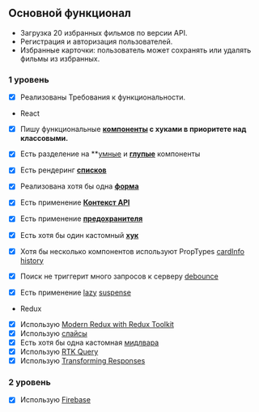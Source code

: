 
## Основной функционал

- Загрузка 20 избранных фильмов по версии API.
- Регистрация и авторизация пользователей.
- Избранные карточки: пользователь может сохранять или удалять фильмы из избранных.


### 1 уровень 

- [x] Реализованы Требования к функциональности.

- React

- [x] Пишу функциональные **[компоненты](src/Components) c хуками в приоритете над классовыми.** 
- [x] Есть разделение на **[умные](src/Components/Header/Search/Search.jsx) и **[глупые](src/Components/Input/Input.jsx)** компоненты 
- [x] Есть рендеринг **[списков](src/Components/CardContainer/CardContainer.jsx)**
- [x] Реализована хотя бы одна **[форма](src/Pages/SignIn/SignInPage.jsx)**
- [x] Есть применение **[Контекст API](src/App/store/api/Context.jsx)**
- [x] Есть применение **[предохранителя](src/App.jsx)**
- [x] Есть хотя бы один кастомный **[хук](src/App/store/api/hooks)**
- [x] Хотя бы несколько компонентов используют PropTypes [cardInfo](src/Components/CardInfo/CardInfo.jsx) [history](src/Components/History/HistoryElem.jsx)
- [x] Поиск не триггерит много запросов к серверу [debounce](src/App/store/api/hooks/useDebounce.js) 
- [x] Есть применение [lazy](src/Router/Router.jsx) [suspense](src/main.jsx)


- Redux

- [x] Использую [Modern Redux with Redux Toolkit](src/App/store.js)
- [x] Использую [слайсы](src/App/store/api/Slices)
- [x] Есть хотя бы одна кастомная [мидлвара](src/App/store/api/middlewares/logerMw.js)
- [x] Использую [RTK Query](src/App/store/api/kinopoiskApi.js)
- [x] Использую [Transforming Responses](src/App/store/api/transformRespons/)

### 2 уровень 

- [x] Использую [Firebase](src/firebase.js)

